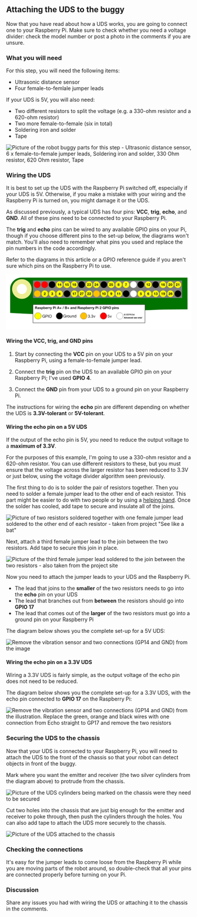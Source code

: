 [comment]: # (
Is this step open? Y/N
If so, short description of this step:
Related links:
Related files:
)

## Attaching the UDS to the buggy

Now that you have read about how a UDS works, you are going to connect one to your Raspberry Pi. Make sure to check whether you need a voltage divider: check the model number or post a photo in the comments if you are unsure.

### What you will need

For this step, you will need the following items:

+ Ultrasonic distance sensor
+ Four female-to-femlale jumper leads

If your UDS is 5V, you will also need:

+ Two different resistors to split the voltage (e.g. a 330-ohm resistor and a 620-ohm resistor)
+ Two more female-to-female (six in total)
+ Soldering iron and solder
+ Tape

![Picture of the robot buggy parts for this step - Ultrasonic distance sensor, 6 x female-to-female jumper leads, Soldering iron and solder, 330 Ohm resistor, 620 Ohm resistor, Tape](images/2_7-parts-for-the-UDS)

### Wiring the UDS

It is best to set up the UDS with the Raspberry Pi switched off, especially if your UDS is 5V. Otherwise, if you make a mistake with your wiring and the Raspberry Pi is turned on, you might damage it or the UDS.

As discussed previously, a typical UDS has four pins: **VCC**, **trig**, **echo**, and **GND**. All of these pins need to be connected to your Raspberry Pi.

The **trig** and **echo** pins can be wired to any available GPIO pins on your Pi, though if you choose different pins to the set-up below, the diagrams won't match. You'll also need to remember what pins you used and replace the pin numbers in the code accordingly.

Refer to the diagrams in this article or a GPIO reference guide if you aren't sure which pins on the Raspberry Pi to use.

![The layout of the GPIO pins on a 40-pin Raspberry Pi using GPIO numbering, which can be used as a reference guide](images/1_4-gpio-numbers-raspberry-pi-40-pin-header.png)

#### Wiring the VCC, trig, and GND pins

1. Start by connecting the **VCC** pin on your UDS to a 5V pin on your Raspberry Pi, using a female-to-female jumper lead.

2. Connect the **trig** pin on the UDS to an available GPIO pin on your Raspberry Pi; I've used **GPIO 4**.

3. Connect the **GND** pin from your UDS to a ground pin on your Raspberry Pi.

The instructions for wiring the **echo** pin are different depending on whether the UDS is **3.3V-tolerant** or **5V-tolerant**.

#### Wiring the echo pin on a 5V UDS

If the output of the echo pin is 5V, you need to reduce the output voltage to a **maximum of 3.3V**.

For the purposes of this example, I'm going to use a 330-ohm resistor and a 620-ohm resistor. You can use different resistors to these, but you must ensure that the voltage across the larger resistor has been reduced to 3.3V or just below, using the voltage divider algorithm seen previously.

The first thing to do is to solder the pair of resistors together. Then you need to solder a female jumper lead to the other end of each resistor. This part might be easier to do with two people or by using a [helping hand](https://www.instructables.com/id/How-to-Make-a-Helping-Hands-for-Soldering-at-Home-/). Once the solder has cooled, add tape to secure and insulate all of the joins.

![Picture of two resistors soldered together with one female jumper lead soldered to the other end of each resistor - taken from project "See like a bat"](https://projects-static.raspberrypi.org/projects/see-like-a-bat/88c95cc4c253c700132e4c26f23373c277241549/en/images/joined_resistors.jpg)

Next, attach a third female jumper lead to the join between the two resistors. Add tape to secure this join in place.

![Picture of the third female jumper lead soldered to the join between the two resistors - also taken from the project site](https://projects-static.raspberrypi.org/projects/see-like-a-bat/88c95cc4c253c700132e4c26f23373c277241549/en/images/t_join.jpg)

Now you need to attach the jumper leads to your UDS and the Raspberry Pi.

+ The lead that joins to the **smaller** of the two resistors needs to go into the **echo** pin on your UDS
+ The lead that branches out from **between** the resistors should go into **GPIO 17**
+ The lead that comes out of the **larger** of the two resistors must go into a ground pin on your Raspberry Pi

The diagram below shows you the complete set-up for a 5V UDS:

![Remove the vibration sensor and two connections (GP14 and GND) from the image](https://projects-static.raspberrypi.org/projects/see-like-a-bat/88c95cc4c253c700132e4c26f23373c277241549/en/images/See_Like_A_Bat_Diagram_7.png)

#### Wiring the echo pin on a 3.3V UDS

Wiring a 3.3V UDS is fairly simple, as the output voltage of the echo pin does not need to be reduced.

The diagram below shows you the complete set-up for a 3.3V UDS, with the echo pin connected to **GPIO 17** on the Raspberry Pi:

![Remove the vibration sensor and two connections (GP14 and GND) from the illustration. Replace the green, orange and black wires with one connection from Echo straight to GP17 and remove the two resistors](https://projects-static.raspberrypi.org/projects/see-like-a-bat/88c95cc4c253c700132e4c26f23373c277241549/en/images/See_Like_A_Bat_Diagram_7.png)

### Securing the UDS to the chassis

Now that your UDS is connected to your Raspberry Pi, you will need to attach the UDS to the front of the chassis so that your robot can detect objects in front of the buggy.  

Mark where you want the emitter and receiver (the two silver cylinders from the diagram above) to protrude from the chassis.

![Picture of the UDS cylinders being marked on the chassis were they need to be secured](images/2_7-marking-UDS-on-the-chassis)

Cut two holes into the chassis that are just big enough for the emitter and receiver to poke through, then push the cylinders through the holes. You can also add tape to attach the UDS more securely to the chassis.

![Picture of the UDS attached to the chassis](images/2_7-UDS-attached-to-chassis)

### Checking the connections

It's easy for the jumper leads to come loose from the Raspberry Pi while you are moving parts of the robot around, so double-check that all your pins are connected properly before turning on your Pi.

### Discussion

Share any issues you had with wiring the UDS or attaching it to the chassis in the comments.
